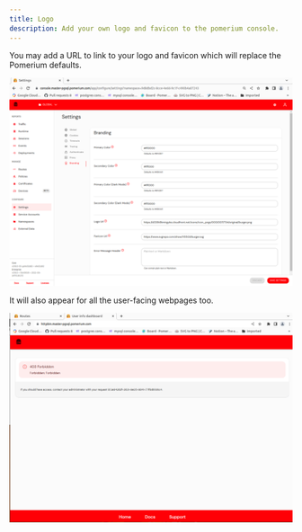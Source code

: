 ```yaml
---
title: Logo
description: Add your own logo and favicon to the pomerium console.
---
```

You may add a URL to link to your logo and favicon which will replace the Pomerium defaults.

![Replace the Logo and Favicon in Pomerium Enterprise](img/svg_logo_console.png)

It will also appear for all the user-facing webpages too.

![Replace the Logo and Favicon in Open Source webpages](img/svg_logo_error_details.png)
